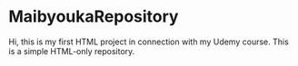 # MaibyoukaRepository
Hi, this is my first HTML project in connection with my Udemy course. This is a simple HTML-only repository.
